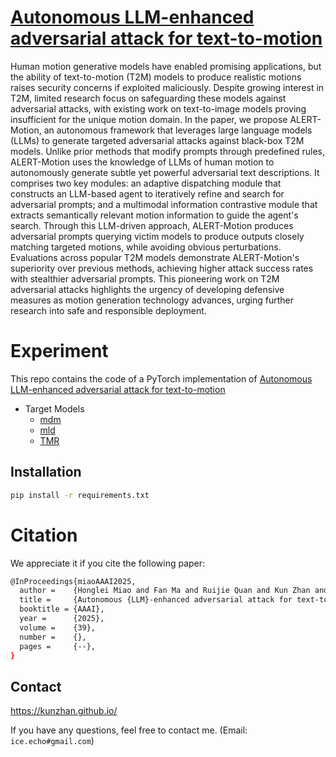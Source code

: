 # [Autonomous LLM-enhanced adversarial attack for text-to-motion](https://arxiv.org/abs/2408.00352)

Human motion generative models have enabled promising applications, but the ability of text-to-motion (T2M) models to produce realistic motions raises security concerns if exploited maliciously. Despite growing interest in T2M, limited research focus on safeguarding these models against adversarial attacks, with existing work on text-to-image models proving insufficient for the unique motion domain. In the paper, we propose ALERT-Motion, an autonomous framework that leverages large language models (LLMs) to generate targeted adversarial attacks against black-box T2M models. Unlike prior methods that modify prompts through predefined rules, ALERT-Motion uses the knowledge of LLMs of human motion to autonomously generate subtle yet powerful adversarial text descriptions. It comprises two key modules: an adaptive dispatching module that constructs an LLM-based agent to iteratively refine and search for adversarial prompts; and a multimodal information contrastive module that extracts semantically relevant motion information to guide the agent's search. Through this LLM-driven approach, ALERT-Motion produces adversarial prompts querying victim models to produce outputs closely matching targeted motions, while avoiding obvious perturbations. Evaluations across popular T2M models demonstrate ALERT-Motion's superiority over previous methods, achieving higher attack success rates with stealthier adversarial prompts. This pioneering work on T2M adversarial attacks highlights the urgency of developing defensive measures as motion generation technology advances, urging further research into safe and responsible deployment.

# Experiment
This repo contains the code of a PyTorch implementation of [Autonomous LLM-enhanced adversarial attack for text-to-motion](https://arxiv.org/abs/2408.00352)
- Target Models
	- [mdm](https://github.com/GuyTevet/motion-diffusion-model)
	- [mld](https://github.com/ChenFengYe/motion-latent-diffusion)
	- [TMR](https://github.com/Mathux/TMR)

## Installation

```bash
pip install -r requirements.txt
```

# Citation

We appreciate it if you cite the following paper:

```sh
@InProceedings{miaoAAAI2025,
  author =    {Honglei Miao and Fan Ma and Ruijie Quan and Kun Zhan and Yi Yang},
  title =     {Autonomous {LLM}-enhanced adversarial attack for text-to-motion},
  booktitle = {AAAI},
  year =      {2025},
  volume =    {39},
  number =    {},
  pages =     {--},
}
```

## Contact
https://kunzhan.github.io/

If you have any questions, feel free to contact me. (Email: `ice.echo#gmail.com`)